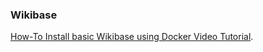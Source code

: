 
### Wikibase
[How-To Install basic Wikibase using Docker Video Tutorial](https://semlab.io/howto/wikibase_basic).
